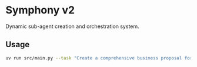 # Symphony v2

Dynamic sub-agent creation and orchestration system.

## Usage

```bash
uv run src/main.py --task "Create a comprehensive business proposal for an airline focused on connecting China and the West Coast of the US. Consider the idea’s financial viability, any potential legal challenges, the state of the market, and brand building potential." --output_path "results/airline.md"
```
